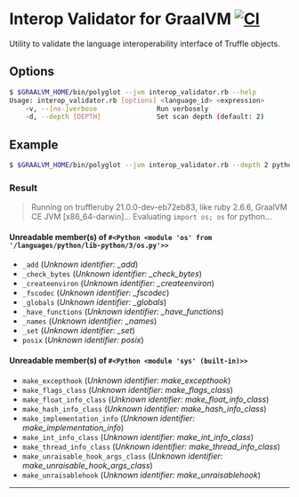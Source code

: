 # Interop Validator for GraalVM [![CI](https://github.com/fniephaus/graalvm-interop-validator/workflows/CI/badge.svg)](https://github.com/fniephaus/graalvm-interop-validator/actions/)
Utility to validate the language interoperability interface of Truffle objects.


## Options

```bash
$ $GRAALVM_HOME/bin/polyglot --jvm interop_validator.rb --help
Usage: interop_validator.rb [options] <language_id> <expression>
    -v, --[no-]verbose               Run verbosely
    -d, --depth [DEPTH]              Set scan depth (default: 2)
```

## Example

```bash
$ $GRAALVM_HOME/bin/polyglot --jvm interop_validator.rb --depth 2 python "import os; os"
```

### Result

> Running on truffleruby 21.0.0-dev-eb72eb83, like ruby 2.6.6, GraalVM CE JVM [x86_64-darwin]...
> Evaluating `import os; os` for python...

#### Unreadable member(s) of `#<Python <module 'os' from '/languages/python/lib-python/3/os.py'>>`
- `_add` (*Unknown identifier: _add*)
- `_check_bytes` (*Unknown identifier: _check_bytes*)
- `_createenviron` (*Unknown identifier: _createenviron*)
- `_fscodec` (*Unknown identifier: _fscodec*)
- `_globals` (*Unknown identifier: _globals*)
- `_have_functions` (*Unknown identifier: _have_functions*)
- `_names` (*Unknown identifier: _names*)
- `_set` (*Unknown identifier: _set*)
- `posix` (*Unknown identifier: posix*)

#### Unreadable member(s) of `#<Python <module 'sys' (built-in)>>`
- `make_excepthook` (*Unknown identifier: make_excepthook*)
- `make_flags_class` (*Unknown identifier: make_flags_class*)
- `make_float_info_class` (*Unknown identifier: make_float_info_class*)
- `make_hash_info_class` (*Unknown identifier: make_hash_info_class*)
- `make_implementation_info` (*Unknown identifier: make_implementation_info*)
- `make_int_info_class` (*Unknown identifier: make_int_info_class*)
- `make_thread_info_class` (*Unknown identifier: make_thread_info_class*)
- `make_unraisable_hook_args_class` (*Unknown identifier: make_unraisable_hook_args_class*)
- `make_unraisablehook` (*Unknown identifier: make_unraisablehook*)

---
